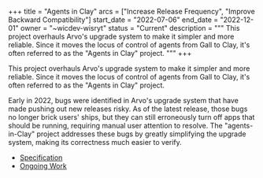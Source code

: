 +++
title = "Agents in Clay"
arcs = ["Increase Release Frequency", "Improve Backward Compatibility"]
start_date = "2022-07-06"
end_date = "2022-12-01"
owner = "~wicdev-wisryt"
status = "Current"
description = """
This project overhauls Arvo's upgrade system to make it simpler and more
reliable.  Since it moves the locus of control of agents from Gall to Clay, it's often referred to as the "Agents in Clay" project.
"""
+++

This project overhauls Arvo's upgrade system to make it simpler and more
reliable.  Since it moves the locus of control of agents from Gall to Clay, it's often referred to as the "Agents in Clay" project.


Early in 2022, bugs were identified in Arvo's upgrade system that have made pushing out new releases risky.  As of the latest release, those bugs no longer brick users' ships, but they can still erroneously turn off apps that should be running, requiring manual user attention to resolve.  The "agents-in-Clay" project addresses these bugs by greatly simplifying the upgrade system, making its correctness much easier to verify.

- [Specification](https://gist.github.com/belisarius222/2ae74bfb5a40860b59d28970d29b3329)
- [Ongoing Work]( https://github.com/urbit/urbit/tree/philip/agent-clay)
